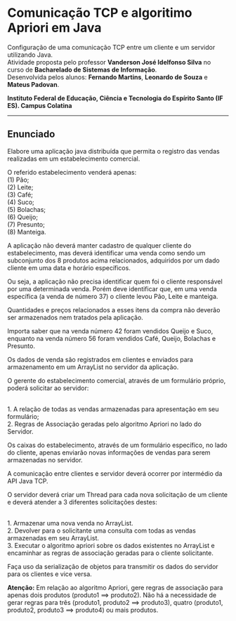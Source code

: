 # Comunicação TCP e algoritimo Apriori em Java
Configuração de uma comunicação TCP entre um cliente e um servidor utilizando Java.<br>
Atividade proposta pelo professor **Vanderson José Idelfonso Silva** no curso de **Bacharelado de Sistemas de Informação**.<br>
Desenvolvida pelos alunos: **Fernando Martins**, **Leonardo de Souza** e **Mateus Padovan**.

**Instituto Federal de Educação, Ciência e Tecnologia do Espírito Santo (IF ES). Campus Colatina**

<hr>

## Enunciado
Elabore uma aplicação java distribuída que permita o registro das vendas realizadas em um estabelecimento comercial.

O referido estabelecimento venderá apenas:
<br>(1) Pão;
<br>(2) Leite;
<br>(3) Café;
<br>(4) Suco;
<br>(5) Bolachas;
<br>(6) Queijo;
<br>(7) Presunto;
<br>(8) Manteiga.

A aplicação não deverá manter cadastro de qualquer cliente do estabelecimento, mas deverá identificar uma venda como sendo um subconjunto dos 8 produtos acima relacionados, adquiridos por um dado cliente em uma data e horário específicos.

Ou seja, a aplicação não precisa identificar quem foi o cliente responsável por uma determinada venda. Porém deve identificar que, em uma venda específica (a venda de número 37) o cliente levou Pão, Leite e manteiga.

Quantidades e preços relacionados a esses itens da compra não deverão ser armazenados nem tratados pela aplicação.

Importa saber que na venda número 42 foram vendidos Queijo e Suco, enquanto na venda número 56 foram vendidos Café, Queijo, Bolachas e Presunto.

Os dados de venda são registrados em clientes e enviados para armazenamento em um ArrayList no servidor da aplicação.

O gerente do estabelecimento comercial, através de um formulário próprio, poderá solicitar ao servidor:

<br>1. A relação de todas as vendas armazenadas para apresentação em seu formulário;
<br>2. Regras de Associação geradas pelo algoritmo Apriori no lado do Servidor.

Os caixas do estabelecimento, através de um formulário específico, no  lado do cliente, apenas enviarão novas informações de vendas para serem armazenadas no servidor.

A comunicação entre clientes e servidor deverá ocorrer por intermédio da API Java TCP.

O servidor deverá criar um Thread para cada nova solicitação de um cliente e deverá atender a 3 diferentes solicitações destes:

<br>1. Armazenar uma nova venda no ArrayList.
<br>2. Devolver para o solicitante uma consulta com todas as vendas armazenadas em seu ArrayList.
<br>3. Executar o algoritmo apriori sobre os dados existentes no ArrayList e encaminhar as regras de associação geradas para o cliente solicitante.

Faça uso da serialização de objetos para transmitir os dados do servidor para os clientes e vice versa.

**Atenção:** Em relação ao algoritmo Apriori, gere regras de associação para apenas dois produtos (produto1 ==> produto2). Não há a necessidade de gerar regras para três (produto1, produto2 ==> produto3), quatro (produto1, produto2, produto3 ==> produto4) ou mais produtos.